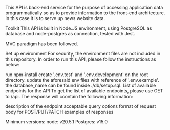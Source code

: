 
This API is back-end service for the purpose of accessing application data programmatically so as to provide information to the front-end architecture. In this case it is to serve up news website data.

Toolkit
This API is built in Node.JS environment, using PostgreSQL as database and node-postgres as connection, tested with Jest.

MVC paradigm has been followed.

Set up environment
For security, the environment files are not included in this repository. In order to run this API, please follow the instructions as below:

run npm-install
create '.env.test' and '.env.development' on the root directory.
update the aforesaid env files with reference of '.env.example'.
the database_name can be found inside ./db/setup.sql.
List of available endpoints for the API
To get the list of available endpoints, please use GET to /api. The response will ccontain the following information:

description of the endpoint
acceptable query options
format of request body for POST/PUT/PATCH
examples of responses

Minimum versions:
node: v20.5.1
Postgres: v15.0
